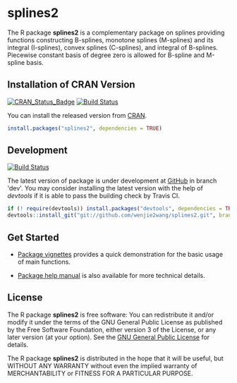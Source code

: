 # splines2

The R package **splines2** is a complementary package on splines providing
functions constructing B-splines, monotone splines (M-splines) and its integral
(I-splines), convex splines (C-splines), and integral of B-splines. Piecewise
constant basis of degree zero is allowed for B-spline and M-spline basis.


## Installation of CRAN Version

[![CRAN_Status_Badge](http://www.r-pkg.org/badges/version/splines2)](http://cran.r-project.org/package=splines2)
[![Build Status](https://travis-ci.org/wenjie2wang/splines2.svg?branch=master)](https://travis-ci.org/wenjie2wang/splines2)

You can install the released version from [CRAN](https://cran.r-project.org/package=splines2).

```R
install.packages("splines2", dependencies = TRUE)
```


## Development

[![Build Status](https://travis-ci.org/wenjie2wang/splines2.svg?branch=dev)](https://travis-ci.org/wenjie2wang/splines2)

The latest version of package is under development
at [GitHub](https://github.com/wenjie2wang/splines2) in branch 'dev'.  You may
consider installing the latest version with the help of *devtools* if it is able
to pass the building check by Travis CI.

```R
if (! require(devtools)) install.packages("devtools", dependencies = TRUE)
devtools::install_git("git://github.com/wenjie2wang/splines2.git", branch = "dev")
```


## Get Started

- [Package vignettes](http://wenjie-stat.me/splines2/)
  provides a quick demonstration for the basic usage of main functions.

- [Package help manual](https://cran.r-project.org/web/packages/splines2/splines2.pdf)
  is also available for more technical details.


## License

The R package **splines2** is free software: You can redistribute it and/or
modify it under the terms of the GNU General Public License as published by the
Free Software Foundation, either version 3 of the License, or any later version
(at your option).  See
the [GNU General Public License](http://www.gnu.org/licenses/) for details.

The R package **splines2** is distributed in the hope that it will be useful,
but WITHOUT ANY WARRANTY without even the implied warranty of MERCHANTABILITY or
FITNESS FOR A PARTICULAR PURPOSE.
